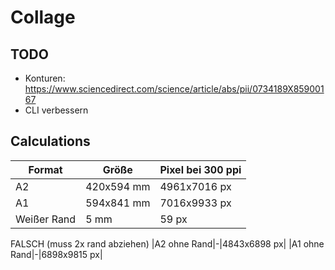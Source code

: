 # Collage

## TODO 
 - Konturen: https://www.sciencedirect.com/science/article/abs/pii/0734189X85900167
 - CLI verbessern

## Calculations

|Format|Größe|Pixel bei 300 ppi|
|-|-|-|
|A2|420x594 mm|4961x7016 px|
|A1|594x841 mm|7016x9933 px|
|Weißer Rand|5 mm|59 px|
FALSCH (muss 2x rand abziehen)
|A2 ohne Rand|-|4843x6898 px|
|A1 ohne Rand|-|6898x9815 px|
